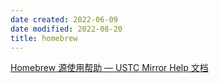 ```yaml
---
date created: 2022-06-09
date modified: 2022-08-20
title: homebrew
---
```


[Homebrew 源使用帮助 — USTC Mirror Help 文档](https://mirrors.ustc.edu.cn/help/brew.git.html)
